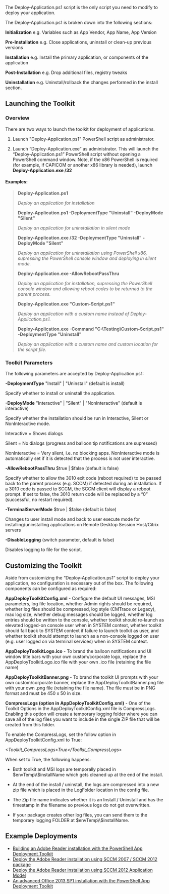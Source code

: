 The Deploy-Application.ps1 script is the only script you need to modify to deploy your application.

The Deploy-Application.ps1 is broken down into the following sections:

**Initialization** e.g. Variables such as App Vendor, App Name, App Version

**Pre-Installation** e.g. Close applications, uninstall or clean-up previous versions

**Installation** e.g. Install the primary application, or components of the application

**Post-Installation** e.g. Drop additional files, registry tweaks

**Uninstallation** e.g. Uninstall/rollback the changes performed in the install section.

## Launching the Toolkit

### Overview

There are two ways to launch the toolkit for deployment of applications.

1.  Launch "Deploy-Application.ps1" PowerShell script as administrator.

2.  Launch “Deploy-Application.exe” as administrator. This will launch the “Deploy-Application.ps1” PowerShell script without opening a PowerShell command window. Note, if the x86 PowerShell is required (for example, if CAPICOM or another x86 library is needed), launch **Deploy-Application.exe /32**

#### Examples:

> **Deploy-Application.ps1**
> 
> *Deploy an application for installation*
> 
> **Deploy-Application.ps1 -DeploymentType "Uninstall" -DeployMode "Silent"**
> 
> *Deploy an application for uninstallation in silent mode*
> 
> **Deploy-Application.exe /32 -DeploymentType "Uninstall" -DeployMode "Silent"**
> 
> *Deploy an application for uninstallation using PowerShell x86, supressing the PowerShell console window and deploying in silent mode.*
> 
> **Deploy-Application.exe -AllowRebootPassThru**
> 
> *Deploy an application for installation, supressing the PowerShell console window and allowing reboot codes to be returned to the parent process.*
> 
> **Deploy-Application.exe "Custom-Script.ps1"**
> 
> *Deploy an application with a custom name instead of Deploy-Application.ps1.*
> 
> **Deploy-Application.exe -Command "C:\\Testing\\Custom-Script.ps1" -DeploymentType "Uninstall"**
> 
> *Deploy an application with a custom name and custom location for the script file.*

### Toolkit Parameters

The following parameters are accepted by Deploy-Application.ps1:

**-DeploymentType** "Install" | "Uninstall" (default is install)

Specify whether to install or uninstall the application.

**-DeployMode** "Interactive" | "Silent" | "NonInteractive" (default is interactive)

Specify whether the installation should be run in Interactive, Silent or NonInteractive mode.

Interactive = Shows dialogs

Silent = No dialogs (progress and balloon tip notifications are supressed)

NonInteractive = Very silent, i.e. no blocking apps. NonInteractive mode is automatically set if it is detected that the process is not user interactive.

**-AllowRebootPassThru** $true | $false (default is false)

Specify whether to allow the 3010 exit code (reboot required) to be passed back to the parent process (e.g. SCCM) if detected during an installation. If a 3010 code is passed to SCCM, the SCCM client will display a reboot prompt. If set to false, the 3010 return code will be replaced by a “0” (successful, no restart required).

**-TerminalServerMode** $true | $false (default is false)

Changes to user install mode and back to user execute mode for installing/uninstalling applications on Remote Desktop Session Host/Citrix servers

**-DisableLogging** (switch parameter, default is false)

Disables logging to file for the script.

## Customizing the Toolkit

Aside from customizing the “Deploy-Application.ps1” script to deploy your application, no configuration is necessary out of the box. The following components can be configured as required:

**AppDeployToolkitConfig.xml** - Configure the default UI messages, MSI parameters, log file location, whether Admin rights should be required, whether log files should be compressed, log style (CMTrace or Legacy), max log size, whether debug messages should be logged, whether log entries should be written to the console, whether toolkit should re-launch as elevated logged-on console user when in SYSTEM context, whether toolkit should fall back to SYSTEM context if failure to launch toolkit as user, and whether toolkit should attempt to launch as a non-console logged on user (e.g. user logged on via terminal services) when in SYSTEM context.

**AppDeployToolkitLogo.ico** - To brand the balloon notifications and UI window title bars with your own custom/corporate logo, replace the AppDeployToolkitLogo.ico file with your own .ico file (retaining the file name)

**AppDeployToolkitBanner.png** - To brand the toolkit UI prompts with your own custom/corporate banner, replace the AppDeployToolkitBanner.png file with your own .png file (retaining the file name). The file must be in PNG format and must be 450 x 50 in size.

**CompressLogs (option in AppDeployToolkitConfig.xml)** - One of the Toolkit Options in the AppDeployToolkitConfig.xml file is CompressLogs. Enabling this option will create a temporary logging folder where you can save all of the log files you want to include in the single ZIP file that will be created from this folder.

To enable the CompressLogs, set the follow option in AppDeployToolkitConfig.xml to True:

*<Toolkit_CompressLogs>True</Toolkit_CompressLogs>*
 
When set to True, the following happens:

  - Both toolkit and MSI logs are temporally placed in $envTemp\\$installName which gets cleaned up at the end of the install.

  - At the end of the install / uninstall, the logs are compressed into a new zip file which is placed in the LogFolder location in the config file.

  - The Zip file name indicates whether it is an Install / Uninstall and has the timestamp in the filename so previous logs do not get overwritten.

  - If your package creates other log files, you can send them to the temporary logging FOLDER at $envTemp\\$installName.

## Example Deployments

- [Building an Adobe Reader installation with the PowerShell App Deployment Toolkit](building-an-adobe-reader-installation-with-the-powershell-app-deployment-toolkit)
- [Deploy the Adobe Reader installation using SCCM 2007 / SCCM 2012 package](deploy-the-adobe-reader-installation-using-sccm-2007-sccm-2012-package)
- [Deploy the Adobe Reader installation using SCCM 2012 Application Model](deploy-the-adobe-reader-installation-using-sccm-2012-application-model)
- [An advanced Office 2013 SP1 installation with the PowerShell App Deployment Toolkit](an-advanced-office-2013-sp1-installation-with-the-powershell-app-deployment-toolkit)
